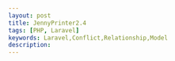 ```yaml
---
layout: post
title: JennyPrinter2.4
tags: [PHP, Laravel]
keywords: Laravel,Conflict,Relationship,Model
description: 
---
```

